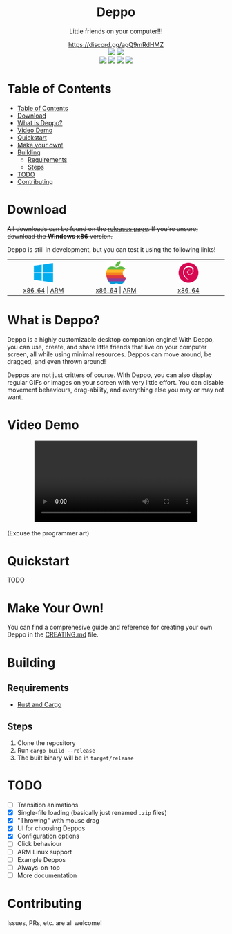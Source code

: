 <div align=center>
  <h1>Deppo</h1>
  <p>
    Little friends on your computer!!!
  </p>

  <a href="https://discord.gg/agQ9mRdHMZ">
    https://discord.gg/agQ9mRdHMZ
  </a>
</div>

<div align="center">
 <img src="https://img.shields.io/github/actions/workflow/status/SpikeHD/Deppo/build.yml" />
 <img src="https://img.shields.io/github/repo-size/SpikeHD/Deppo" />
</div>
<div align="center">
 <img src="https://img.shields.io/github/commit-activity/m/SpikeHD/Deppo" />
 <img src="https://img.shields.io/github/release-date/SpikeHD/Deppo" />
 <img src="https://img.shields.io/github/stars/SpikeHD/Deppo" />
 <img src="https://img.shields.io/github/downloads/SpikeHD/Deppo/total" />
</div>

# Table of Contents

* [Table of Contents](#table-of-contents)
* [Download](#download)
* [What is Deppo?](#what-is-deppo)
* [Video Demo](#video-demo)
* [Quickstart](#quickstart)
* [Make your own!](#make-your-own)
* [Building](#building)
  * [Requirements](#requirements)
  * [Steps](#steps)
* [TODO](#todo)
* [Contributing](#contributing)

# Download

~~All downloads can be found on the [releases page](https://github.com/SpikeHD/Deppo/releases). If you're unsure, download the **Windows x86** version.~~

Deppo is still in development, but you can test it using the following links!

<table align="center">
  <tr>
    <th>
      <img src="docs/image/windows.png" width="30%" align="center" />
    </th>
    <th>
      <img src="docs/image/apple.png" width="30%" align="center" />
    </th>
    <th>
      <img src="docs/image/debian.png" width="30%" align="center" />
    </th>
  </tr>

  <tr>
    <td width="30%">
      <div align="center">
        <a href="https://nightly.link/SpikeHD/Deppo/workflows/build/main/Deppo%20Windows%20x86_64.zip">x86_64</a>
        <span>|</span>
        <a href="https://nightly.link/SpikeHD/Deppo/workflows/build/main/Deppo%20Windows%20ARM64.zip">ARM</a>
      </div>
    </td>
    <td width="30%">
      <div align="center">
        <a href="https://nightly.link/SpikeHD/Deppo/workflows/build/main/Deppo%20macOS%20x86_64.zip">x86_64</a>
        <span>|</span>
        <a href="https://nightly.link/SpikeHD/Deppo/workflows/build/main/Deppo%20macOS%20ARM64.zip">ARM</a>
      </div>
    </td>
    <td width="30%">
      <div align="center">
        <a href="https://nightly.link/SpikeHD/Deppo/workflows/build/main/Deppo%20Linux%20x86_64.zip">x86_64</a>
      </div>
    </td>
  </tr>
</table>

# What is Deppo?

Deppo is a highly customizable desktop companion engine! With Deppo, you can use, create, and share little friends that live on your computer screen, all while using minimal resources. Deppos can move around, be dragged, and even thrown around!

Deppos are not just critters of course. With Deppo, you can also display regular GIFs or images on your screen with very little effort. You can disable movement behaviours, drag-ability, and everything else you may or may not want.

# Video Demo

<div align="center">
  <video width="75%" src="https://github.com/SpikeHD/Deppo/assets/25207995/86ba9087-2c57-46be-83bf-b040e1c0f9c6" />
  </video>
</div>

(Excuse the programmer art)

# Quickstart

TODO

# Make Your Own!

You can find a comprehesive guide and reference for creating your own Deppo in the [CREATING.md](CREATING.md) file.

# Building

## Requirements

* [Rust and Cargo](https://www.rust-lang.org/tools/install)

## Steps

1. Clone the repository
2. Run `cargo build --release`
3. The built binary will be in `target/release`

# TODO

* [ ] Transition animations
* [x] Single-file loading (basically just renamed `.zip` files)
* [x] "Throwing" with mouse drag
* [x] UI for choosing Deppos
* [x] Configuration options
* [ ] Click behaviour
* [ ] ARM Linux support
* [ ] Example Deppos
* [ ] Always-on-top
* [ ] More documentation

# Contributing

Issues, PRs, etc. are all welcome!
